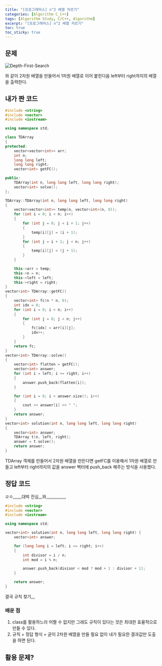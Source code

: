 ```yaml
---
title: "[프로그래머스] n^2 배열 자르기"
categories: [Algorithm C_C++]
tags: [Algorithm Study, C/C++, Algorithm]
excerpt: "[프로그래머스] n^2 배열 자르기"
toc: true
toc_sticky: true
---
```


## 문제

![Depth-First-Search](https://user-images.githubusercontent.com/96654391/205458989-049dfd3c-6a61-4a9c-aa2b-4eb711d0d0b6.gif) <br>

와 같이 2차원 배열을 만들어서 1차원 배열로 이어 붙힌다음 left부터 right까지의 배열을 출력한다.

## 내가 짠 코드

```cpp
#include <string>
#include <vector>
#include <iostream>

using namespace std;

class TDArray
{
protected:
    vector<vector<int>> arr;
    int n;
    long long left;
    long long right;
    vector<int> getFC();

public:
    TDArray(int n, long long left, long long right);
    vector<int> solve();
};

TDArray::TDArray(int n, long long left, long long right)
{
    vector<vector<int>> temp(n, vector<int>(n, 0));
    for (int i = 0; i < n; i++)
    {
        for (int j = 0; j < i + 1; j++)
        {
            temp[i][j] = (i + 1);
        }
        for (int j = i + 1; j < n; j++)
        {
            temp[i][j] = (j + 1);
        }
    }

    this->arr = temp;
    this->n = n;
    this->left = left;
    this->right = right;
}
vector<int> TDArray::getFC()
{
    vector<int> fc(n * n, 0);
    int idx = 0;
    for (int i = 0; i < n; i++)
    {
        for (int j = 0; j < n; j++)
        {
            fc[idx] = arr[i][j];
            idx++;
        }
    }
    return fc;
}
vector<int> TDArray::solve()
{
    vector<int> flatten = getFC();
    vector<int> answer;
    for (int i = left; i <= right; i++)
    {
        answer.push_back(flatten[i]);
    }

    for (int i = 0; i < answer.size(); i++)
    {
        cout << answer[i] << " ";
    }
    return answer;
}
vector<int> solution(int n, long long left, long long right)
{
    vector<int> answer;
    TDArray t(n, left, right);
    answer = t.solve();
    return answer;
}
```

TDArray 객체를 만들어서 2차원 배열을 만든다면 getFC를 이용해서 1차원 배열로 만들고 left부터 right까지의 값을 answer 벡터에 push_back 해주는 방식을 사용했다.

## 정답 코드

ㄹㅇ,,,,,,,대박 진심,,,와,,,,,,,,,,,,,,,,

```cpp
#include <string>
#include <vector>
#include <iostream>

using namespace std;

vector<int> solution(int n, long long left, long long right) {
    vector<int> answer;

    for (long long i = left; i <= right; i++)
    {
        int divisor = i / n;
        int mod = i % n;

        answer.push_back(divisor < mod ? mod + 1 : divisor + 1);
    }

    return answer;
}
```

결국 규칙 찾기,,,

### 배운 점

1. class를 활용하느라 어쩔 수 없지만 그래도 규칙이 있다는 것은 최대한 효율적으로 만들 수 있다.
2. 규칙 + 정답 형식 = 굳이 2차원 배열을 만들 필요 없이 내가 필요한 결과값만 도출을 하면 된다.

## 활용 문제?
